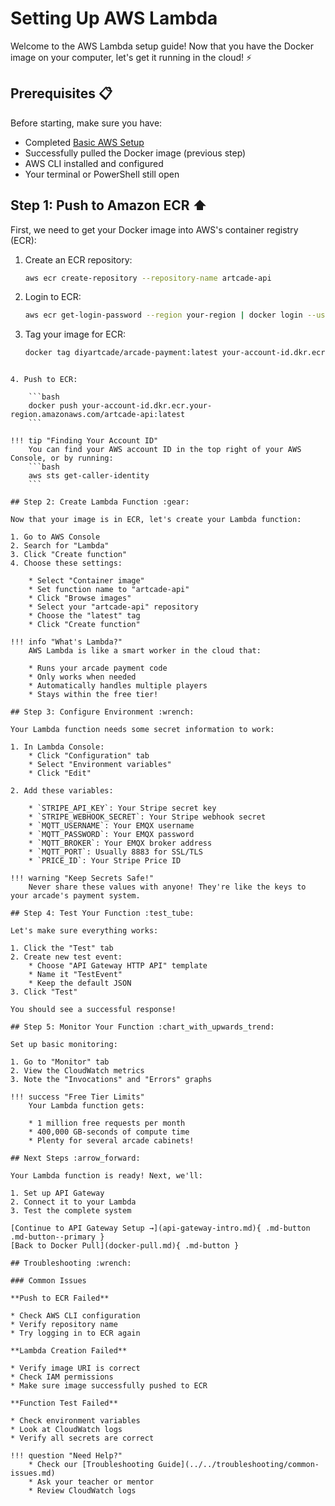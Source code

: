 # Setting Up AWS Lambda

Welcome to the AWS Lambda setup guide! Now that you have the Docker image on your computer, let's get it running in the cloud! :zap:

## Prerequisites :clipboard:

Before starting, make sure you have:

* Completed [Basic AWS Setup](../accounts/aws/basic-setup.md)
* Successfully pulled the Docker image (previous step)
* AWS CLI installed and configured
* Your terminal or PowerShell still open

## Step 1: Push to Amazon ECR :arrow_up:

First, we need to get your Docker image into AWS's container registry (ECR):

1. Create an ECR repository:

    ```bash
    aws ecr create-repository --repository-name artcade-api
    ```

2. Login to ECR:

    ```bash
    aws ecr get-login-password --region your-region | docker login --username AWS --password-stdin your-account-id.dkr.ecr.your-region.amazonaws.com
    ```

3. Tag your image for ECR:

    ```bash
    docker tag diyartcade/arcade-payment:latest your-account-id.dkr.ecr.your-region.amazonaws.com/artcade-api:latest
```

4. Push to ECR:

    ```bash
    docker push your-account-id.dkr.ecr.your-region.amazonaws.com/artcade-api:latest
    ```

!!! tip "Finding Your Account ID"
    You can find your AWS account ID in the top right of your AWS Console, or by running:
    ```bash
    aws sts get-caller-identity
    ```

## Step 2: Create Lambda Function :gear:

Now that your image is in ECR, let's create your Lambda function:

1. Go to AWS Console
2. Search for "Lambda"
3. Click "Create function"
4. Choose these settings:

    * Select "Container image"
    * Set function name to "artcade-api"
    * Click "Browse images"
    * Select your "artcade-api" repository
    * Choose the "latest" tag
    * Click "Create function"

!!! info "What's Lambda?"
    AWS Lambda is like a smart worker in the cloud that:
    
    * Runs your arcade payment code
    * Only works when needed
    * Automatically handles multiple players
    * Stays within the free tier!

## Step 3: Configure Environment :wrench:

Your Lambda function needs some secret information to work:

1. In Lambda Console:
    * Click "Configuration" tab
    * Select "Environment variables"
    * Click "Edit"

2. Add these variables:

    * `STRIPE_API_KEY`: Your Stripe secret key
    * `STRIPE_WEBHOOK_SECRET`: Your Stripe webhook secret
    * `MQTT_USERNAME`: Your EMQX username
    * `MQTT_PASSWORD`: Your EMQX password
    * `MQTT_BROKER`: Your EMQX broker address
    * `MQTT_PORT`: Usually 8883 for SSL/TLS
    * `PRICE_ID`: Your Stripe Price ID

!!! warning "Keep Secrets Safe!"
    Never share these values with anyone! They're like the keys to your arcade's payment system.

## Step 4: Test Your Function :test_tube:

Let's make sure everything works:

1. Click the "Test" tab
2. Create new test event:
    * Choose "API Gateway HTTP API" template
    * Name it "TestEvent"
    * Keep the default JSON
3. Click "Test"

You should see a successful response!

## Step 5: Monitor Your Function :chart_with_upwards_trend:

Set up basic monitoring:

1. Go to "Monitor" tab
2. View the CloudWatch metrics
3. Note the "Invocations" and "Errors" graphs

!!! success "Free Tier Limits"
    Your Lambda function gets:
    
    * 1 million free requests per month
    * 400,000 GB-seconds of compute time
    * Plenty for several arcade cabinets!

## Next Steps :arrow_forward:

Your Lambda function is ready! Next, we'll:

1. Set up API Gateway
2. Connect it to your Lambda
3. Test the complete system

[Continue to API Gateway Setup →](api-gateway-intro.md){ .md-button .md-button--primary }
[Back to Docker Pull](docker-pull.md){ .md-button }

## Troubleshooting :wrench:

### Common Issues

**Push to ECR Failed**

* Check AWS CLI configuration
* Verify repository name
* Try logging in to ECR again

**Lambda Creation Failed**

* Verify image URI is correct
* Check IAM permissions
* Make sure image successfully pushed to ECR

**Function Test Failed**

* Check environment variables
* Look at CloudWatch logs
* Verify all secrets are correct

!!! question "Need Help?"
    * Check our [Troubleshooting Guide](../../troubleshooting/common-issues.md)
    * Ask your teacher or mentor
    * Review CloudWatch logs